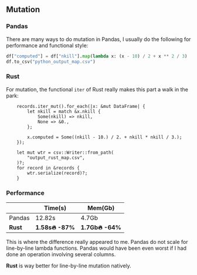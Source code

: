 ## Mutation

### Pandas

There are many ways to do mutation in Pandas, I usually do the following for performance and functional style:

```python
df["computed"] = df["nkill"].map(lambda x: (x - 10) / 2 + x ** 2 / 3)
df.to_csv("python_output_map.csv")
```

### Rust

For mutation, the functional `iter` of Rust really makes this part a walk in the park:

```rust,noplaypen
    records.iter_mut().for_each(|x: &mut DataFrame| {
        let nkill = match &x.nkill {
            Some(nkill) => nkill,
            None => &0.,
        };

        x.computed = Some((nkill - 10.) / 2. + nkill * nkill / 3.);
    });

    let mut wtr = csv::Writer::from_path(
        "output_rust_map.csv",
    )?;
    for record in &records {
        wtr.serialize(record)?;
    }
```

### Performance

| |Time\(s\) |Mem\(Gb\) |
| --- | --- | --- |
|Pandas |12.82s |4.7Gb |
|**Rust** |**1.58s🔥 -87%** |**1.7Gb🔥 -64%** |

This is where the difference really appeared to me. Pandas do not scale for line-by-line lambda functions. Pandas would have been even worst if I had done an operation involving several columns.

**Rust** is way better for line-by-line mutation natively.